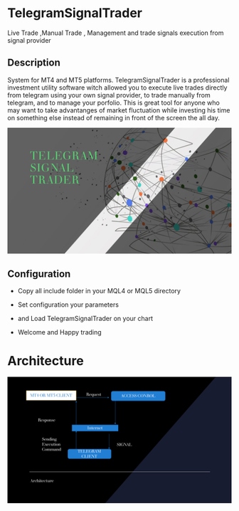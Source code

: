 # TelegramSignalTrader
   

 Live Trade ,Manual Trade , Management and  trade signals  execution from signal provider


## Description 
System for MT4 and MT5   platforms.
TelegramSignalTrader is a professional investment utility software witch allowed you to execute live trades directly from telegram using your 
own signal provider, to trade manually from telegram, and to manage your porfolio.
This is great tool for anyone who may want to take advantanges of market fluctuation while investing his time on something else instead of remaining in front of the screen the all day.


![image](logo.png)


## Configuration
 - Copy all include folder
 in your MQL4 or MQL5 
  directory

- Set configuration your parameters

- and  Load TelegramSignalTrader on your chart 
- Welcome and Happy trading
# Architecture

![configuration](architechture.png)
